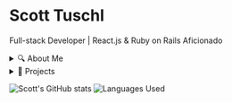 # Scott Tuschl
Full-stack Developer | React.js & Ruby on Rails Aficionado

<details>
<summary>🔍 About Me</summary>

Crafting immersive web pages that leave an indelible mark. Currently honing my skills in: HTML, CSS, JavaScript, Ruby, PostgreSQL, and testing suites.

- 🌍 [Portfolio](https://www.scott-tuschl.com)
- 🤝 [LinkedIn](https://www.linkedin.com/in/scott-tuschl)
- ✉️ [Email Me](mailto:scott-tuschl@comcast.net)
</details>

<details>
<summary>🚀 Projects</summary>

Explore my diverse range of projects, from foundational web pages to intricate applications. Check out the READMEs for in-depth insights!

[Full List of Projects](link_to_Project_Repositories_README)
</details>

![Scott's GitHub stats](https://github-readme-stats.vercel.app/api?username=scott198989&show_icons=true&theme=slateorange)
![Languages Used](https://github-readme-stats.vercel.app/api/top-langs/?username=scott198989&layout=compact&theme=slateorange)
